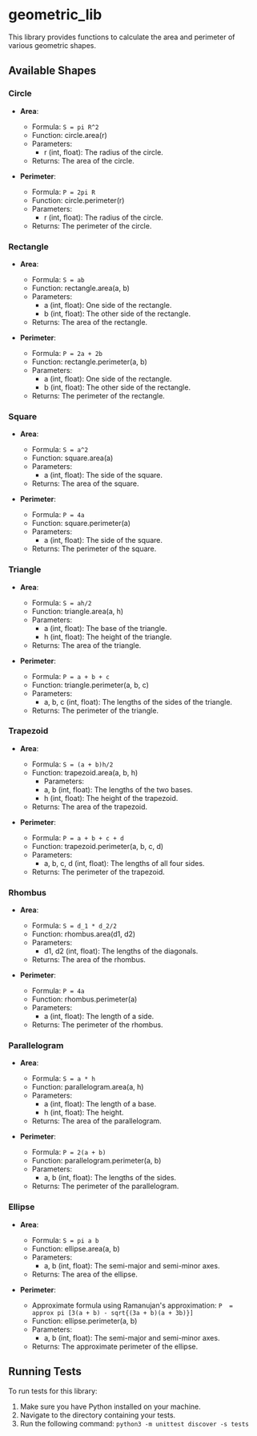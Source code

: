 # geometric_lib

This library provides functions to calculate the area and perimeter of various geometric shapes.

## Available Shapes

### Circle

- **Area**: 
    - Formula: ```S = pi R^2```
    - Function: circle.area(r)
    - Parameters: 
        - r (int, float): The radius of the circle.
    - Returns: The area of the circle.

- **Perimeter**: 
    - Formula: ```P = 2pi R```
    - Function: circle.perimeter(r)
    - Parameters: 
        - r (int, float): The radius of the circle.
    - Returns: The perimeter of the circle.

### Rectangle

- **Area**: 
    - Formula: ```S = ab```
    - Function: rectangle.area(a, b)
    - Parameters: 
        - a (int, float): One side of the rectangle.
        - b (int, float): The other side of the rectangle.
    - Returns: The area of the rectangle.

- **Perimeter**: 
    - Formula: ```P = 2a + 2b```
    - Function: rectangle.perimeter(a, b)
    - Parameters: 
        - a (int, float): One side of the rectangle.
        - b (int, float): The other side of the rectangle.
    - Returns: The perimeter of the rectangle.

### Square

- **Area**: 
    - Formula: ```S = a^2```
    - Function: square.area(a)
    - Parameters: 
        - a (int, float): The side of the square.
    - Returns: The area of the square.

- **Perimeter**: 
    - Formula: ```P = 4a```
    - Function: square.perimeter(a)
    - Parameters: 
        - a (int, float): The side of the square.
    - Returns: The perimeter of the square.

### Triangle

- **Area**: 
    - Formula: ```S = ah/2```
    - Function: triangle.area(a, h)
    - Parameters: 
        - a (int, float): The base of the triangle.
        - h (int, float): The height of the triangle.
    - Returns: The area of the triangle.

- **Perimeter**: 
    - Formula: ```P = a + b + c```
    - Function: triangle.perimeter(a, b, c)
    - Parameters: 
        - a, b, c (int, float): The lengths of the sides of the triangle.
    - Returns: The perimeter of the triangle.

### Trapezoid

- **Area**:
    - Formula: ```S = (a + b)h/2```
    - Function: trapezoid.area(a, b, h)
        - Parameters:
        - a, b (int, float): The lengths of the two bases.
        - h (int, float): The height of the trapezoid.
    - Returns: The area of the trapezoid.

- **Perimeter**:
    - Formula: ```P = a + b + c + d```
    - Function: trapezoid.perimeter(a, b, c, d)
    - Parameters:
        - a, b, c, d (int, float): The lengths of all four sides.
    - Returns: The perimeter of the trapezoid.

### Rhombus

- **Area**:
    - Formula: ```S = d_1 * d_2/2```
    - Function: rhombus.area(d1, d2)
    - Parameters:
        - d1, d2 (int, float): The lengths of the diagonals.
    - Returns: The area of the rhombus.

- **Perimeter**:
    - Formula: ```P = 4a```
    - Function: rhombus.perimeter(a)
    - Parameters:
        - a (int, float): The length of a side.
    - Returns: The perimeter of the rhombus.

### Parallelogram

- **Area**:
    - Formula: ```S = a * h```
    - Function: parallelogram.area(a, h)
    - Parameters:
        - a (int, float): The length of a base.
        - h (int, float): The height.
    - Returns: The area of the parallelogram.

- **Perimeter**:
    - Formula: ```P = 2(a + b)```
    - Function: parallelogram.perimeter(a, b)
    - Parameters:
        - a, b (int, float): The lengths of the sides.
    - Returns: The perimeter of the parallelogram.

### Ellipse

- **Area**:
    - Formula: ```S = pi a b```
    - Function: ellipse.area(a, b)
    - Parameters:
        - a, b (int, float): The semi-major and semi-minor axes.
    - Returns: The area of the ellipse.

- **Perimeter**:
    - Approximate formula using Ramanujan's approximation:
      ```P  =  approx pi [3(a + b) - sqrt{(3a + b)(a + 3b)}]```
    - Function: ellipse.perimeter(a, b)
    - Parameters:
        - a, b (int, float): The semi-major and semi-minor axes.
    - Returns: The approximate perimeter of the ellipse.

## Running Tests

To run tests for this library:

1. Make sure you have Python installed on your machine.
2. Navigate to the directory containing your tests.
3. Run the following command: ```python3 -m unittest discover -s tests```
